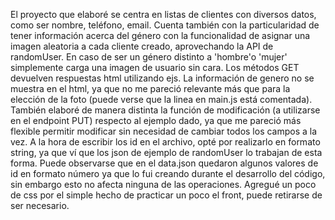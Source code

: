 El proyecto que elaboré se centra en listas de clientes con diversos datos, como ser
nombre, teléfono, email. Cuenta también con la particularidad de tener información 
acerca del género con la funcionalidad de asignar una imagen aleatoria a cada cliente
creado, aprovechando la API de randomUser. En caso de ser un género distinto a 'hombre'o 'mujer' simplemente carga una imagen de usuario sin cara.
Los métodos GET devuelven respuestas html utilizando ejs. La información de genero no se muestra en el html, ya que no me pareció relevante más que para la elección de la foto (puede verse que la linea en main.js está comentada).
También elaboré de manera distinta la función de modificación (a utilizarse en el endpoint PUT)
respecto al ejemplo dado, ya que me pareció más flexible permitir modificar sin necesidad de
cambiar todos los campos a la vez.
A la hora de escribir los id en el archivo, opté por realizarlo en formato string, ya que ví que
los json de ejemplo de randomUser lo trabajan de esta forma. Puede observarse que en el data.json quedaron
algunos valores de id en formato número ya que lo fui creando durante el desarrollo del código, sin embargo esto no afecta ninguna de las operaciones.
Agregué un poco de css por el simple hecho de practicar un poco el front, puede retirarse de ser necesario.